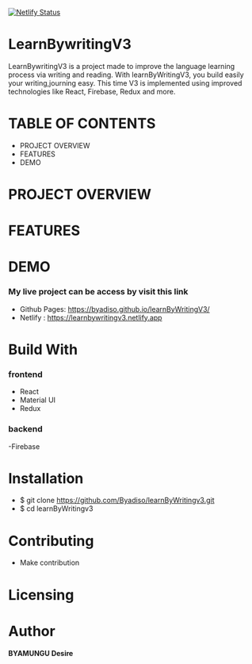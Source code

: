 
[![Netlify Status](https://api.netlify.com/api/v1/badges/ac2c8eeb-7293-489f-a00b-6c4808240c71/deploy-status)](https://app.netlify.com/sites/learnbywritingv3/deploys)

# LearnBywritingV3

LearnBywritingV3 is a project made to improve the language learning process via writing and reading. With learnByWritingV3, you build easily your writing,journing easy. This time V3 is implemented using improved technologies like React, Firebase, Redux and more.

# TABLE OF CONTENTS

- PROJECT OVERVIEW
- FEATURES
- DEMO

# PROJECT OVERVIEW

# FEATURES

# DEMO

### My live project can be access by visit this link 

- Github Pages: https://byadiso.github.io/learnByWritingV3/
- Netlify : https://learnbywritingv3.netlify.app




# Build With

### frontend

- React
- Material UI
- Redux

### backend
-Firebase

# Installation

- \$ git clone https://github.com/Byadiso/learnByWritingv3.git
- \$ cd learnByWritingv3

# Contributing

- Make contribution

# Licensing

# Author

**BYAMUNGU Desire**

